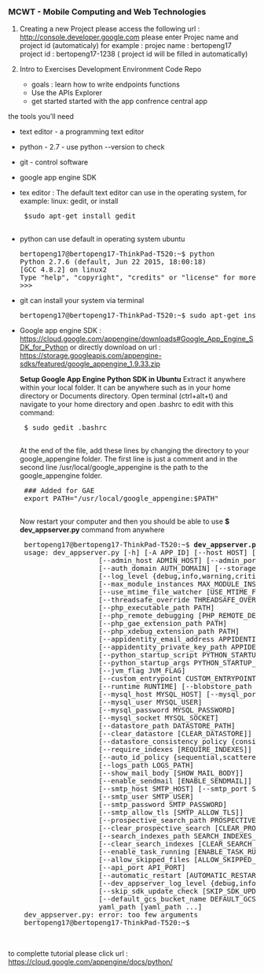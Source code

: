 ### MCWT - Mobile Computing and Web Technologies

1. Creating a new Project
   please access the following url : http://console.developer.google.com
   please enter Projec name and project id (automaticaly) for example : 
    projec name : bertopeng17
    project id  : bertopeng17-1238  ( project id will be filled in automatically)

2.  Intro to Exercises Development Environment Code Repo
    -  goals : learn how to write endpoints functions
    -  Use the APIs Explorer
    -  get started started with the app confrence central app
    
   the tools you'll need
   -  text editor - a programming text editor
   -  python - 2.7 - use python --version  to check
   -  git - control software
   -  google app engine SDK
   

   - tex editor : The default text editor can use in the operating system, for example: linux: gedit, or install 
      <pre>
      $sudo apt-get install gedit
      </pre>

   -  python can use default in operating system ubuntu
      <pre>
      bertopeng17@bertopeng17-ThinkPad-T520:~$ python
      Python 2.7.6 (default, Jun 22 2015, 18:00:18) 
      [GCC 4.8.2] on linux2
      Type "help", "copyright", "credits" or "license" for more information.
      >>> 
      </pre>
   -  git can install your system via terminal
      <pre>
      bertopeng17@bertopeng17-ThinkPad-T520:~$ sudo apt-get install git-all
      </pre>

   - Google app engine SDK : https://cloud.google.com/appengine/downloads#Google_App_Engine_SDK_for_Python
     or directly download on url : https://storage.googleapis.com/appengine-sdks/featured/google_appengine_1.9.33.zip
      
      <b>Setup Google App Engine Python SDK in Ubuntu</b>
      Extract it anywhere within your local folder. It can be anywhere such as in your home directory or Documents directory.
      Open terminal (ctrl+alt+t) and navigate to your home directory and open .bashrc to edit with this command:
      <pre>
      $ sudo gedit .bashrc
      </pre>

      At the end of the file, add these lines by changing the directory to your google_appengine folder. The first line is just       a comment and in the second line /usr/local/google_appengine is the path to the google_appengine folder.
      <pre>
      ### Added for GAE
      export PATH="/usr/local/google_appengine:$PATH"
      </pre>
      
      Now restart your computer and then you should be able to use <b>$ dev_appserver.py </b> command from anywhere
      <pre>
      bertopeng17@bertopeng17-ThinkPad-T520:~$ <b>dev_appserver.py</b>
      usage: dev_appserver.py [-h] [-A APP_ID] [--host HOST] [--port PORT]
                        [--admin_host ADMIN_HOST] [--admin_port ADMIN_PORT]
                        [--auth_domain AUTH_DOMAIN] [--storage_path PATH]
                        [--log_level {debug,info,warning,critical,error}]
                        [--max_module_instances MAX_MODULE_INSTANCES]
                        [--use_mtime_file_watcher [USE_MTIME_FILE_WATCHER]]
                        [--threadsafe_override THREADSAFE_OVERRIDE]
                        [--php_executable_path PATH]
                        [--php_remote_debugging [PHP_REMOTE_DEBUGGING]]
                        [--php_gae_extension_path PATH]
                        [--php_xdebug_extension_path PATH]
                        [--appidentity_email_address APPIDENTITY_EMAIL_ADDRESS]
                        [--appidentity_private_key_path APPIDENTITY_PRIVATE_KEY_PATH]
                        [--python_startup_script PYTHON_STARTUP_SCRIPT]
                        [--python_startup_args PYTHON_STARTUP_ARGS]
                        [--jvm_flag JVM_FLAG]
                        [--custom_entrypoint CUSTOM_ENTRYPOINT]
                        [--runtime RUNTIME] [--blobstore_path BLOBSTORE_PATH]
                        [--mysql_host MYSQL_HOST] [--mysql_port MYSQL_PORT]
                        [--mysql_user MYSQL_USER]
                        [--mysql_password MYSQL_PASSWORD]
                        [--mysql_socket MYSQL_SOCKET]
                        [--datastore_path DATASTORE_PATH]
                        [--clear_datastore [CLEAR_DATASTORE]]
                        [--datastore_consistency_policy {consistent,random,time}]
                        [--require_indexes [REQUIRE_INDEXES]]
                        [--auto_id_policy {sequential,scattered}]
                        [--logs_path LOGS_PATH]
                        [--show_mail_body [SHOW_MAIL_BODY]]
                        [--enable_sendmail [ENABLE_SENDMAIL]]
                        [--smtp_host SMTP_HOST] [--smtp_port SMTP_PORT]
                        [--smtp_user SMTP_USER]
                        [--smtp_password SMTP_PASSWORD]
                        [--smtp_allow_tls [SMTP_ALLOW_TLS]]
                        [--prospective_search_path PROSPECTIVE_SEARCH_PATH]
                        [--clear_prospective_search [CLEAR_PROSPECTIVE_SEARCH]]
                        [--search_indexes_path SEARCH_INDEXES_PATH]
                        [--clear_search_indexes [CLEAR_SEARCH_INDEXES]]
                        [--enable_task_running [ENABLE_TASK_RUNNING]]
                        [--allow_skipped_files [ALLOW_SKIPPED_FILES]]
                        [--api_port API_PORT]
                        [--automatic_restart [AUTOMATIC_RESTART]]
                        [--dev_appserver_log_level {debug,info,warning,critical,error}]
                        [--skip_sdk_update_check [SKIP_SDK_UPDATE_CHECK]]
                        [--default_gcs_bucket_name DEFAULT_GCS_BUCKET_NAME]
                        yaml_path [yaml_path ...]
      dev_appserver.py: error: too few arguments
      bertopeng17@bertopeng17-ThinkPad-T520:~$ 

      </pre>
      
to complette tutorial please click url : https://cloud.google.com/appengine/docs/python/

